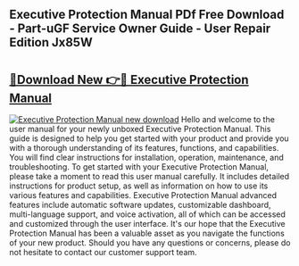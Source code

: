 ## Executive Protection Manual PDf Free Download - Part-uGF Service Owner Guide - User Repair Edition Jx85W

# <h2><a href="http://bc26304.oget.top/?id=Executive+Protection+Manual">🔗Download New 👉🔴 Executive Protection Manual</a></h2>

[![Executive Protection Manual new download](https://i.imgur.com/5g1atiW.png)](http://bc26304.oget.top/?id=Executive+Protection+Manual)
Hello and welcome to the user manual for your newly unboxed Executive Protection Manual. This guide is designed to help you get started with your product and provide you with a thorough understanding of its features, functions, and capabilities. You will find clear instructions for installation, operation, maintenance, and troubleshooting. To get started with your Executive Protection Manual, please take a moment to read this user manual carefully. It includes detailed instructions for product setup, as well as information on how to use its various features and capabilities. Executive Protection Manual advanced features include automatic software updates, customizable dashboard, multi-language support, and voice activation, all of which can be accessed and customized through the user interface. It's our hope that the Executive Protection Manual has been a valuable asset as you navigate the functions of your new product. Should you have any questions or concerns, please do not hesitate to contact our customer support team.
